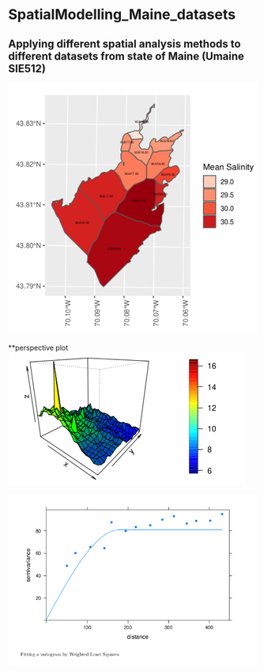 # SpatialModelling_Maine_datasets

## Applying different spatial analysis methods to different datasets from state of Maine (Umaine SIE512)



![Spatial Exploratory Analysis](https://github.com/RamyGadalla/SpatialModelling_Maine_datasets/blob/main/Salinity_Maine_map.png)


**perspective plot
![Trend Analysis](https://github.com/RamyGadalla/SpatialModelling_Maine_datasets/blob/main/Trend%20analysis.png)




![Variogram](https://github.com/RamyGadalla/SpatialModelling_Maine_datasets/blob/main/variogram.png)
